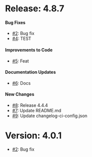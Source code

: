 # Release: 4.8.7


#### Bug Fixes


* [#2](https://github.com/saadmk-test/test-ci-public/pull/2): Bug fix
* [#4](https://github.com/saadmk-test/test-ci-public/pull/4): TEST

#### Improvements to Code


* [#5](https://github.com/saadmk-test/test-ci-public/pull/5): Feat

#### Documentation Updates


* [#6](https://github.com/saadmk-test/test-ci-public/pull/6): Docs

#### New Changes

* [#8](https://github.com/saadmk-test/test-ci-public/pull/8): Release 4.4.4
* [#7](https://github.com/saadmk-test/test-ci-public/pull/7): Update README.md
* [#9](https://github.com/saadmk-test/test-ci-public/pull/9): Update changelog-ci-config.json


# Version: 4.0.1

* [#2](https://github.com/saadmk-test/test-ci-public/pull/2): Bug fix
